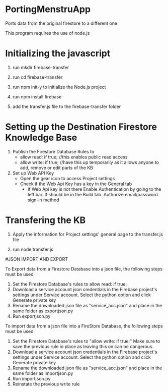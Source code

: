 # PortingMenstruApp
Ports data from the original firestore to a different one

This program requires the use of node.js

# Initializing the javascript

1. run mkdir firebase-transfer

2. run cd firebase-transfer

3. run npm init-y to initialize the Node.js project

4. run npm install firebase

5. add the transfer.js file to the firebase-transfer folder

# Setting up the Destination Firestore Knowledge Base
1. Publish the Firestore Database Rules to
   -  allow read: if true; //this enables public read access
   -  allow write: if true; //have this up temporarily as it allows anyone to add, remove or edit parts of the KB
2. Set up Web API Key
   - Open the gear icon to access Project settings
   - Check if the Web Api Key has a key in the General tab
       - if Web Api key is not there Enable Authentication by going to the left bar. It should be in the Build tab. Authorize email/password sign-in method

# Transfering the KB
1. Apply the information for Project settings' general page to the transfer.js file

2. run node transfer.js


#JSON IMPORT AND EXPORT

To Export data from a Firestore Database into a json file, the following steps must be used
1. Set the Firestore Database's rules to allow read: if true;
2. Download a service account json credentials in the Firebase project's settings under Service account. Select the python option and click Generate private key
3. Rename the downloaded json file as "service_acc.json" and place in the same folder as exportjson.py
4. Run exportjson.py

To import data from a json file into a FireStore Database, the following steps must be used
1. Set the Firestore Database's rules to "allow write: if true;" Make sure to save the previous rule in place as leaving this on can be dangerous.
2. Download a service account json credentials in the Firebase project's settings under Service account. Select the python option and click Generate private key
3. Rename the downloaded json file as "service_acc.json" and place in the same folder as importjson.py
4. Run importjson.py
5. Reinstate the previous write rule
